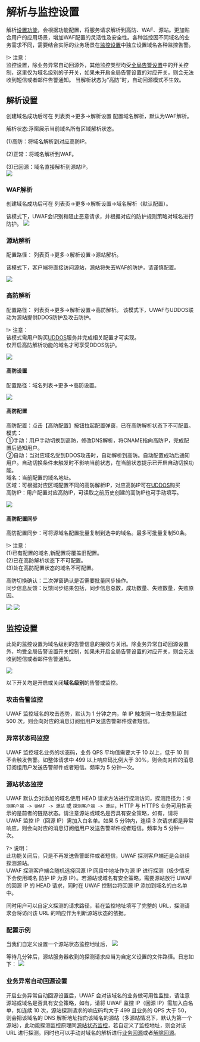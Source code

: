 # 解析与监控设置

解析[设置功能](#监控设置)，会根据功能配置，将服务请求解析到高防、WAF、源站。更加贴合用户的应用场景，增加WAF配置的灵活性及安全性。各种监控因不同域名的业务需求不同，需要结合实际的业务场景在[监控设置](#监控设置)中独立设置域名各种监控告警。

!> 注意：  
监控设置，除业务异常自动回源外，其他监控类型均受[全局告警设置](/uewaf/global/message/alert)中的开关控制，这里仅为域名级别的子开关，如果未开启全局告警设置的对应开关，则会无法收到短信或者邮件告警通知。
当解析状态为“高防”时，自动回源模式不生效。

## 解析设置

创建域名成功后可在 列表页→更多→解析设置 配置域名解析，默认为WAF解析。  

解析状态:浮窗展示当前域名所有区域解析状态。  

(1)高防：将域名解析到对应高防IP。  

(2)正常：将域名解析到WAF。  

(3)已回源：域名直接解析到源站IP。  
![](/images/monitor_jxsz1.png)


### WAF解析

创建域名成功后可在 列表页→更多→解析设置→域名解析（默认配置）。  

该模式下，UWAF会识别和阻止恶意请求，并根据对应的防护规则策略对域名进行防护。
![](/images/monitor_wafjx.png)


### 源站解析

配置路径： 列表页→更多→解析设置→源站解析。   

该模式下，客户端将直接访问源站，源站将失去WAF的防护，请谨慎配置。

![](/images/monitor_yzjx.png)

### 高防解析

配置路径： 列表页→更多→解析设置→高防解析。
该模式下，UWAF与UDDOS联动为源站提供DDOS防护及攻击防护。

!> 注意：   
该模式需用户购买[UDDOS](/uantiddos/uantiddos)服务并完成相关配置才可实现。  
仅开启高防解析功能的域名才可享受DDOS防护。

![](/images/monitor_gfjx1.png)

#### 高防设置


配置路径：域名列表→更多→高防设置。  

![](/images/monitor_gfjx2.png)

#### 高防配置

高防配置：点击【高防配置】按钮拉起配置弹窗，已在高防解析状态下不可配置。  
模式：  
①手动：用户手动切换到高防，修改DNS解析，将CNAME指向高防IP，完成配置后通知用户。  
②自动：当对应域名受到DDOS攻击时，自动解析到高防。自动配置成功后通知用户。自动切换条件未触发时不影响当前状态，在当前状态提示已开启自动切换功能。  
域名：当前配置的域名地址。  
区域：可根据对应区域配置不同的高防解析IP，对应高防IP可在[UDDOS](/uantiddos/uantiddos)购买  
高防IP：用户配置对应高防IP，可读取之前历史创建的高防IP也可手动填写。


![](/images/monitor_gfjx3.png)

#### 高防配置同步

高防配置同步：可将源域名配置批量复制到选中的域名。最多可批量复制50条。  

!> 注意：   
(1)已有配置的域名,新配置将覆盖旧配置。  
(2)已在高防解析状态下不可配置。   
(3)处在高防配置状态的域名不可配置。   


高防切换确认：二次弹窗确认是否需要批量同步操作。  
同步信息反馈：反馈同步结果包括，同步信息总数，成功数量、失败数量，失败原因。  


![](/images/monitor_gfjx4.png)
![](/images/monitor_gfjx5.png)


## 监控设置

此处的监控设置为域名级别的告警信息的接收与关闭。除业务异常自动回源设置外，均受全局告警设置开关控制，如果未开启全局告警设置的对应开关，则会无法收到短信或者邮件告警通知。

![](/images/monitor_set-get_settings.png)

以下开关均是开启或关闭**域名级别**的告警或监控。

### 攻击告警监控

UWAF 监控域名的攻击态势，默认为 1 分钟之内，单 IP 触发同一攻击类型超过 500 次，则会向对应的消息订阅组用户发送告警邮件或者短信。

### 异常状态码监控

UWAF 监控域名业务的状态码，业务 QPS 平均值需要大于 10 以上，低于 10 则不会触发告警。如整体请求中 499 以上响应码比例大于 30%，则会向对应的消息订阅组用户发送告警邮件或者短信。频率为 5 分钟一次。

### 源站状态监控

UWAF 默认会对添加的域名使用 HEAD 请求方法进行探测访问，探测路径为：`探测客户端 -> UWAF -> 源站` 或 `探测客户端 -> 源站`，HTTP 与 HTTPS 业务可用性表示的是前者的链路状态。请注意源站或域名是否具有安全策略，如有，请将 UWAF 监控 IP（回源 IP）需加入白名单。如果 5 分钟内，连续 3 次请求都是异常响应，则会向对应的消息订阅组用户发送告警邮件或者短信。频率为 5 分钟一次。

?> 说明：  
此功能关闭后，只是不再发送告警邮件或者短信，UWAF 探测客户端还是会继续探测源站。  
UWAF 探测客户端会随机选择回源 IP 网段中地址作为源 IP 进行探测（极少情况下会使用域名 防护 IP 为源 IP）。若源站或域名有安全策略，需要源站放行 UWAF 的回源 IP 的 HEAD 请求，同时在 UWAF 控制台将回源 IP 添加到域名的白名单中。

同时用户可以自定义探测的请求路径，若在监控地址填写了完整的 URL，探测请求会将访问该 URL 的响应作为判断源站状态的依据。

### 配置示例

当我们自定义设置一个源站状态监控地址后，
![](/images/monitor_set-set_monitor_url.png)

等待几分钟后，源站服务器收到的探测请求应当为自定义设置的文件路径。日志如下：
![](/images/monitor_set-get_monitor_log.png)

### 业务异常自动回源设置

开启业务异常自动回源设置后，UWAF 会对该域名的业务做可用性监控，请注意源站或域名是否具有安全策略，如有，请将 UWAF 监控 IP（回源 IP）需加入白名单，如连续 10 次，源站探测请求的响应码均大于 499 且业务的 QPS 大于 50，则会把该域名的 DNS 解析地址指向该域名的源站（多源站情况下，默认为第一个源站），此功能探测监控原理同[源站状态监控](#源站状态监控)，若自定义了监控地址，则会对该 URL 进行探测。同时也可以手动对域名的解析进行[业务回源](#业务回源)或者[解除回源](#解除回源)。
